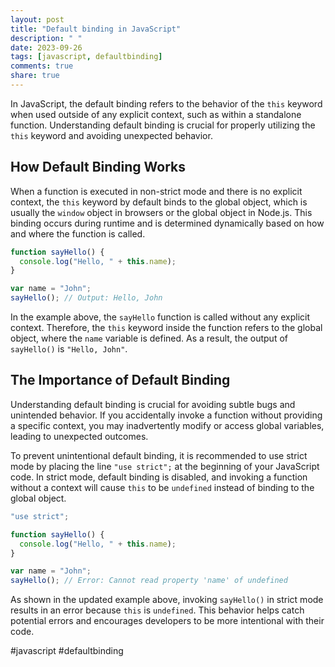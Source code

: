 ```yaml
---
layout: post
title: "Default binding in JavaScript"
description: " "
date: 2023-09-26
tags: [javascript, defaultbinding]
comments: true
share: true
---
```


In JavaScript, the default binding refers to the behavior of the `this` keyword when used outside of any explicit context, such as within a standalone function. Understanding default binding is crucial for properly utilizing the `this` keyword and avoiding unexpected behavior.

## How Default Binding Works

When a function is executed in non-strict mode and there is no explicit context, the `this` keyword by default binds to the global object, which is usually the `window` object in browsers or the global object in Node.js. This binding occurs during runtime and is determined dynamically based on how and where the function is called.

```javascript
function sayHello() {
  console.log("Hello, " + this.name);
}

var name = "John";
sayHello(); // Output: Hello, John
```

In the example above, the `sayHello` function is called without any explicit context. Therefore, the `this` keyword inside the function refers to the global object, where the `name` variable is defined. As a result, the output of `sayHello()` is `"Hello, John"`.

## The Importance of Default Binding

Understanding default binding is crucial for avoiding subtle bugs and unintended behavior. If you accidentally invoke a function without providing a specific context, you may inadvertently modify or access global variables, leading to unexpected outcomes.

To prevent unintentional default binding, it is recommended to use strict mode by placing the line `"use strict";` at the beginning of your JavaScript code. In strict mode, default binding is disabled, and invoking a function without a context will cause `this` to be `undefined` instead of binding to the global object.

```javascript
"use strict";

function sayHello() {
  console.log("Hello, " + this.name);
}

var name = "John";
sayHello(); // Error: Cannot read property 'name' of undefined
```

As shown in the updated example above, invoking `sayHello()` in strict mode results in an error because `this` is `undefined`. This behavior helps catch potential errors and encourages developers to be more intentional with their code.

#javascript #defaultbinding